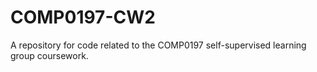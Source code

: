 # COMP0197-CW2
A repository for code related to the COMP0197 self-supervised learning group coursework.
